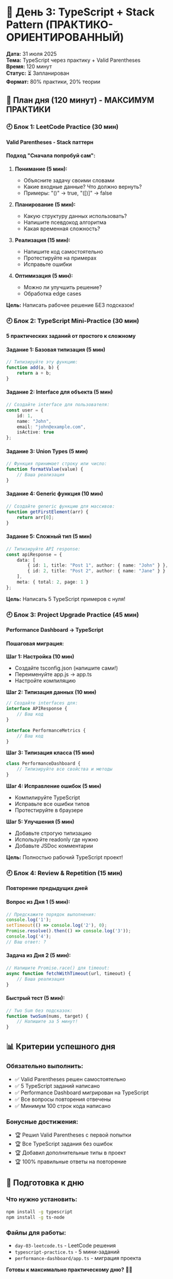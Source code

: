 # 📅 День 3: TypeScript + Stack Pattern (ПРАКТИКО-ОРИЕНТИРОВАННЫЙ)

**Дата:** 31 июля 2025  
**Тема:** TypeScript через практику + Valid Parentheses  
**Время:** 120 минут  
**Статус:** ⏳ Запланирован  
**Формат:** 80% практики, 20% теории

## 🎯 План дня (120 минут) - МАКСИМУМ ПРАКТИКИ

### 🕘 Блок 1: LeetCode Practice (30 мин)
**Valid Parentheses - Stack паттерн**

#### **Подход "Сначала попробуй сам":**
1. **Понимание (5 мин):**
   - Объясните задачу своими словами
   - Какие входные данные? Что должно вернуть?
   - Примеры: "()" → true, "([)]" → false

2. **Планирование (5 мин):**
   - Какую структуру данных использовать?
   - Напишите псевдокод алгоритма
   - Какая временная сложность?

3. **Реализация (15 мин):**
   - Напишите код самостоятельно
   - Протестируйте на примерах
   - Исправьте ошибки

4. **Оптимизация (5 мин):**
   - Можно ли улучшить решение?
   - Обработка edge cases

**Цель:** Написать рабочее решение БЕЗ подсказок!

### 🕘 Блок 2: TypeScript Mini-Practice (30 мин)
**5 практических заданий от простого к сложному**

#### **Задание 1: Базовая типизация (5 мин)**
```typescript
// Типизируйте эту функцию:
function add(a, b) {
    return a + b;
}
```

#### **Задание 2: Interface для объекта (5 мин)**
```typescript
// Создайте interface для пользователя:
const user = {
    id: 1,
    name: "John",
    email: "john@example.com",
    isActive: true
};
```

#### **Задание 3: Union Types (5 мин)**
```typescript
// Функция принимает строку или число:
function formatValue(value) {
    // Ваша реализация
}
```

#### **Задание 4: Generic функция (10 мин)**
```typescript
// Создайте generic функцию для массивов:
function getFirstElement(arr) {
    return arr[0];
}
```

#### **Задание 5: Сложный тип (5 мин)**
```typescript
// Типизируйте API response:
const apiResponse = {
    data: [
        { id: 1, title: "Post 1", author: { name: "John" } },
        { id: 2, title: "Post 2", author: { name: "Jane" } }
    ],
    meta: { total: 2, page: 1 }
};
```

**Цель:** Написать 5 TypeScript примеров с нуля!

### 🕘 Блок 3: Project Upgrade Practice (45 мин)
**Performance Dashboard → TypeScript**

#### **Пошаговая миграция:**

**Шаг 1: Настройка (10 мин)**
- Создайте tsconfig.json (напишите сами!)
- Переименуйте app.js → app.ts
- Настройте компиляцию

**Шаг 2: Типизация данных (10 мин)**
```typescript
// Создайте interfaces для:
interface APIResponse {
    // Ваш код
}

interface PerformanceMetrics {
    // Ваш код
}
```

**Шаг 3: Типизация класса (15 мин)**
```typescript
class PerformanceDashboard {
    // Типизируйте все свойства и методы
}
```

**Шаг 4: Исправление ошибок (5 мин)**
- Компилируйте TypeScript
- Исправьте все ошибки типов
- Протестируйте в браузере

**Шаг 5: Улучшения (5 мин)**
- Добавьте строгую типизацию
- Используйте readonly где нужно
- Добавьте JSDoc комментарии

**Цель:** Полностью рабочий TypeScript проект!

### 🕘 Блок 4: Review & Repetition (15 мин)
**Повторение предыдущих дней**

#### **Вопрос из Дня 1 (5 мин):**
```javascript
// Предскажите порядок выполнения:
console.log('1');
setTimeout(() => console.log('2'), 0);
Promise.resolve().then(() => console.log('3'));
console.log('4');
// Ваш ответ: ?
```

#### **Задача из Дня 2 (5 мин):**
```javascript
// Напишите Promise.race() для timeout:
async function fetchWithTimeout(url, timeout) {
    // Ваша реализация
}
```

#### **Быстрый тест (5 мин):**
```javascript
// Two Sum без подсказок:
function twoSum(nums, target) {
    // Напишите за 5 минут!
}
```

## 📊 Критерии успешного дня

### **Обязательно выполнить:**
- ✅ Valid Parentheses решен самостоятельно
- ✅ 5 TypeScript заданий написано
- ✅ Performance Dashboard мигрирован на TypeScript
- ✅ Все вопросы повторения отвечены
- ✅ Минимум 100 строк кода написано

### **Бонусные достижения:**
- 🏆 Решил Valid Parentheses с первой попытки
- 🏆 Все TypeScript задания без ошибок
- 🏆 Добавил дополнительные типы в проект
- 🏆 100% правильные ответы на повторение

## 🎯 Подготовка к дню

### **Что нужно установить:**
```bash
npm install -g typescript
npm install -g ts-node
```

### **Файлы для работы:**
- `day-03-leetcode.ts` - LeetCode решения
- `typescript-practice.ts` - 5 мини-заданий
- `performance-dashboard/app.ts` - миграция проекта

**Готовы к максимально практическому дню?** 💪🔥
